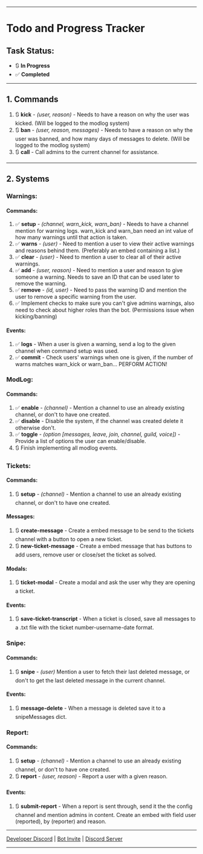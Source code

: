 
---

# Todo and Progress Tracker

## Task Status: 
- 🔃 **In Progress**
- ✅ **Completed**

---

## 1. Commands
1. 🔃 **kick** - *(user, reason)* - Needs to have a reason on why the user was kicked. (Will be logged to the modlog system)
2. 🔃 **ban** - *(user, reason, messages)* - Needs to have a reason on why the user was banned, and how many days of messages to delete. (Will be logged to the modlog system)
3. 🔃 **call** - Call admins to the current channel for assistance.

---

## 2. Systems

### Warnings:

#### Commands:
1. ✅ **setup** - *(channel, warn_kick, warn_ban)* - Needs to have a channel mention for warning logs. warn_kick and warn_ban need an int value of how many warnings until that action is taken.
2. ✅ **warns** - *(user)* - Need to mention a user to view their active warnings and reasons behind them. (Preferably an embed containing a list.)
3. ✅ **clear** - *(user)* - Need to mention a user to clear all of their active warnings.
4. ✅ **add** - *(user, reason)* - Need to mention a user and reason to give someone a warning. Needs to save an ID that can be used later to remove the warning.
5. ✅ **remove** - *(id, user)* - Need to pass the warning ID and mention the user to remove a specific warning from the user.
6. ✅ Implement checks to make sure you can't give admins warnings, also need to check about higher roles than the bot. (Permissions issue when kicking/banning)

#### Events:
1. ✅ **logs** - When a user is given a warning, send a log to the given channel when command setup was used.
2. ✅ **commit** - Check users' warnings when one is given, if the number of warns matches warn_kick or warn_ban... PERFORM ACTION!

### ModLog:

#### Commands:
1. ✅ **enable** - *(channel)* - Mention a channel to use an already existing channel, or don't to have one created.
2. ✅ **disable** - Disable the system, if the channel was created delete it otherwise don't.
3. ✅ **toggle** - *(option [messages, leave, join, channel, guild, voice])* - Provide a list of options the user can enable/disable.
4. 🔃 Finish implementing all modlog events.

### Tickets:

#### Commands:
1. 🔃 **setup** - *(channel)* - Mention a channel to use an already existing channel, or don't to have one created.

#### Messages:
1. 🔃 **create-message** - Create a embed message to be send to the tickets channel with a button to open a new ticket.
3. 🔃 **new-ticket-message** - Create a embed message that has buttons to add users, remove user or close/set the ticket as solved.

#### Modals:
1. 🔃 **ticket-modal** - Create a modal and ask the user why they are opening a ticket.

#### Events:
1. 🔃 **save-ticket-transcript** - When a ticket is closed, save all messages to a .txt file with the ticket number-username-date format.

### Snipe:

#### Commands:
1. 🔃 **snipe** - *(user)* Mention a user to fetch their last deleted message, or don't to get the last deleted message in the current channel.

#### Events:
1. 🔃 **message-delete** - When a message is deleted save it to a snipeMessages dict.

### Report:

#### Commands:
1. 🔃 **setup** - *(channel)* - Mention a channel to use an already existing channel, or don't to have one created.
2. 🔃 **report** - *(user, reason)* - Report a user with a given reason.

#### Events:
1. 🔃 **submit-report** - When a report is sent through, send it the the config channel and mention admins in content. Create an embed with field user (reported), by (reporter) and reason. 

---

[Developer Discord](https://discord.com/users/827940585201205258 "I'm the best") | [Bot Invite](https://discord.com/api/oauth2/authorize?client_id=1208974336795344977&permissions=8&scope=bot+applications.commands "Invite the best discord bot!") | [Discord Server](https://discord.gg/bngG4MFDMh "Join the project today!")

---
